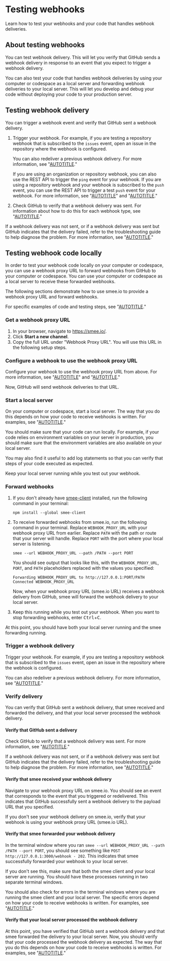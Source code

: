 # Testing webhooks

Learn how to test your webhooks and your code that handles webhook deliveries.

## About testing webhooks

You can test webhook delivery. This will let you verify that GitHub sends a webhook delivery in response to an event that you expect to trigger a webhook delivery.

You can also test your code that handles webhook deliveries by using your computer or codespace as a local server and forwarding webhook deliveries to your local server. This will let you develop and debug your code without deploying your code to your production server.

## Testing webhook delivery

You can trigger a webhook event and verify that GitHub sent a webhook delivery.

1. Trigger your webhook. For example, if you are testing a repository webhook that is subscribed to the `issues` event, open an issue in the repository where the webhook is configured.

   You can also redeliver a previous webhook delivery. For more information, see "[AUTOTITLE](/webhooks/testing-and-troubleshooting-webhooks/redelivering-webhooks)."

   If you are using an organization or repository webhook, you can also use the REST API to trigger the `ping` event for your webhook. If you are using a repository webhook and your webhook is subscribed to the `push` event, you can use the REST API to trigger a test `push` event for your webhook. For more information, see "[AUTOTITLE](/rest/webhooks/repos)" and "[AUTOTITLE](/rest/orgs/webhooks)."

1. Check GitHub to verify that a webhook delivery was sent. For information about how to do this for each webhook type, see "[AUTOTITLE](/webhooks/testing-and-troubleshooting-webhooks/viewing-webhook-deliveries)."

If a webhook delivery was not sent, or if a webhook delivery was sent but GitHub indicates that the delivery failed, refer to the troubleshooting guide to help diagnose the problem. For more information, see "[AUTOTITLE](/webhooks/testing-and-troubleshooting-webhooks/troubleshooting-webhooks)."

## Testing webhook code locally

In order to test your webhook code locally on your computer or codespace, you can use a webhook proxy URL to forward webhooks from GitHub to your computer or codespace. You can use your computer or codespace as a local server to receive these forwarded webhooks.

The following sections demonstrate how to use smee.io to provide a webhook proxy URL and forward webhooks.

For specific examples of code and testing steps, see "[AUTOTITLE](/webhooks/using-webhooks/handling-webhook-deliveries)."

### Get a webhook proxy URL

1. In your browser, navigate to https://smee.io/.
1. Click **Start a new channel**.
1. Copy the full URL under "Webhook Proxy URL". You will use this URL in the following setup steps.

### Configure a webhook to use the webhook proxy URL

Configure your webhook to use the webhook proxy URL from above. For more information, see "[AUTOTITLE](/webhooks/using-webhooks/creating-webhooks)" and "[AUTOTITLE](/webhooks/using-webhooks/editing-webhooks)."

Now, GitHub will send webhook deliveries to that URL.

### Start a local server

On your computer or codespace, start a local server. The way that you do this depends on how your code to receive webhooks is written. For examples, see "[AUTOTITLE](/webhooks/using-webhooks/handling-webhook-deliveries)."

You should make sure that your code can run locally. For example, if your code relies on environment variables on your server in production, you should make sure that the environment variables are also available on your local server.

You may also find it useful to add log statements so that you can verify that steps of your code executed as expected.

Keep your local server running while you test out your webhook.

### Forward webhooks

1. If you don't already have [smee-client](https://www.npmjs.com/package/smee-client) installed, run the following command in your terminal:

   ```shell copy
   npm install --global smee-client
   ```

1. To receive forwarded webhooks from smee.io, run the following command in your terminal. Replace `WEBHOOK_PROXY_URL` with your webhook proxy URL from earlier. Replace `PATH` with the path or route that your server will handle. Replace `PORT` with the port where your local server is listening.

   ```shell copy
   smee --url WEBHOOK_PROXY_URL --path /PATH --port PORT
   ```

   You should see output that looks like this, with the `WEBHOOK_PROXY_URL`, `PORT`, and `PATH` placeholders replaced with the values you specified:

   ```shell copy
   Forwarding WEBHOOK_PROXY_URL to http://127.0.0.1:PORT/PATH
   Connected WEBHOOK_PROXY_URL
   ```

   Now, when your webhook proxy URL (smee.io URL) receives a webhook delivery from GitHub, smee will forward the webhook delivery to your local server.

1. Keep this running while you test out your webhook. When you want to stop forwarding webhooks, enter <kbd>Ctrl</kbd>+<kbd>C</kbd>.

At this point, you should have both your local server running and the smee forwarding running.

### Trigger a webhook delivery

Trigger your webhook. For example, if you are testing a repository webhook that is subscribed to the `issues` event, open an issue in the repository where the webhook is configured.

You can also redeliver a previous webhook delivery. For more information, see "[AUTOTITLE](/webhooks/testing-and-troubleshooting-webhooks/redelivering-webhooks)."

### Verify delivery

You can verify that GitHub sent a webhook delivery, that smee received and forwarded the delivery, and that your local server processed the webhook delivery.

#### Verify that GitHub sent a delivery

Check GitHub to verify that a webhook delivery was sent. For more information, see "[AUTOTITLE](/webhooks/testing-and-troubleshooting-webhooks/viewing-webhook-deliveries)."

If a webhook delivery was not sent, or if a webhook delivery was sent but GitHub indicates that the delivery failed, refer to the troubleshooting guide to help diagnose the problem. For more information, see "[AUTOTITLE](/webhooks/testing-and-troubleshooting-webhooks/troubleshooting-webhooks)."

#### Verify that smee received your webhook delivery

Navigate to your webhook proxy URL on smee.io. You should see an event that corresponds to the event that you triggered or redelivered. This indicates that GitHub successfully sent a webhook delivery to the payload URL that you specified.

If you don't see your webhook delivery on smee.io, verify that your webhook is using your webhook proxy URL (smee.io URL).

#### Verify that smee forwarded your webhook delivery

In the terminal window where you ran `smee --url WEBHOOK_PROXY_URL --path /PATH --port PORT`, you should see something like `POST http://127.0.0.1:3000/webhook - 202`. This indicates that smee successfully forwarded your webhook to your local server.

If you don't see this, make sure that both the smee client and your local server are running. You should have these processes running in two separate terminal windows.

You should also check for errors in the terminal windows where you are running the smee client and your local server. The specific errors depend on how your code to receive webhooks is written. For examples, see "[AUTOTITLE](/webhooks/using-webhooks/handling-webhook-deliveries)."

#### Verify that your local server processed the webhook delivery

At this point, you have verified that GitHub sent a webhook delivery and that smee forwarded the delivery to your local server. Now, you should verify that your code processed the webhook delivery as expected. The way that you do this depends on how your code to receive webhooks is written. For examples, see "[AUTOTITLE](/webhooks/using-webhooks/handling-webhook-deliveries)."
